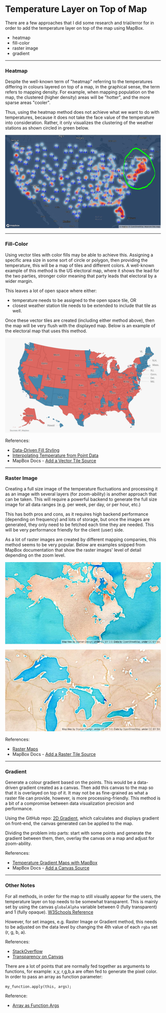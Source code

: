 Temperature Layer on Top of Map
===============================
There are a few approaches that I did some research and trial/error for in order to add the temperature layer on top of the map using MapBox.

*  heatmap
*  fill-color
*  raster image
*  gradient

------

### Heatmap
Despite the well-known term of "heatmap" referring to the temperatures differing in colours layered on top of a map, in the graphical sense, the term refers to mapping density. For example, when mapping population on the map, the clustered (higher density) areas will be "hotter", and the more sparse areas "cooler".

Thus, using the heatmap method does not achieve what we want to do with temperatures, because it does not take the face value of the temperature into consideration. Rather, it only visualizes the clustering of the weather stations as shown circled in green below.

![image](/static/img/markdowns/heatmap_method.JPG)

------

### Fill-Color
Using vector tiles with color fills may be able to achieve this. Assigning a specific area size in some sort of circle or polygon, then providing the temperature, this will be a map of tiles and different colors. A well-known example of this method is the US electoral map, where it shows the lead for the two parties, stronger color meaning that party leads that electoral by a wider margin.

This leaves a lot of open space where either:

*  temperature needs to be assigned to the open space tile, OR
*  closest weather station tile needs to be extended to include that tile as well.

Once these vector tiles are created (including either method above), then the map will be very flush with the displayed map. Below is an example of the electoral map that uses this method.

![electoral-map](/static/img/markdowns/electoral_map.png)

References: 

*  [Data-Driven Fill Styling](https://blog.mapbox.com/data-driven-styling-for-fill-layers-in-mapbox-gl-js-80bb5292af4e)
*  [Interpolating Temperature from Point Data](https://stackoverflow.com/questions/60859233/generating-a-continuous-interpolated-surface-from-point-data-with-mapbox-gl-js)
*  MapBox Docs - [Add a Vector Tile Source](https://docs.mapbox.com/mapbox-gl-js/example/vector-source/)

------

### Raster Image
Creating a full size image of the temperature fluctuations and processing it as an image with several layers (for zoom-ability) is another approach that can be taken. This will require a powerful backend to generate the full size image for all data ranges (e.g. per week, per day, or per hour, etc.)

This has both pros and cons, as it requires high backend performance (depending on frequency) and lots of storage, but once the images are generated, they only need to be fetched each time they are needed. This will be very performance friendly for the client (user) side.

As a lot of raster images are created by different mapping companies, this method seems to be very popular. Below are examples snipped from MapBox documentation that show the raster images' level of detail depending on the zoom level.

![image](/static/img/markdowns/raster_image_1.JPG)

![image](/static/img/markdowns/raster_image_2.JPG)

References: 

*  [Raster Maps](https://javascriptstore.com/2017/11/08/raster-maps/)
*  MapBox Docs - [Add a Raster Tile Source](https://docs.mapbox.com/mapbox-gl-js/example/map-tiles/)

------

### Gradient
Generate a colour gradient based on the points. This would be a data-driven gradient created as a canvas. Then add this canvas to the map so that it is overlayed on top of it. It may not be as fine-grained as what a raster file can provide, however, is more processing-friendly. This method is a bit of a compromise between data visualization precision and performance.

Using the GitHub repo: [2D Gradient](https://github.com/dismedia/gradient2d), which calculates and displays gradient on front-end, the canvas generated can be applied to the map.

Dividing the problem into parts: start with some points and generate the gradient between them, then, overlay the canvas on a map and adjust for zoom-ability.

References:

*  [Temperature Gradient Maps with MapBox](https://blog.ndustrial.io/temperature-gradient-maps-with-mapbox-gl-9f97fb44d5f2)
*  MapBox Docs - [Add a Canvas Source](https://docs.mapbox.com/mapbox-gl-js/example/canvas-source/)

------

### Other Notes
For all methods, in order for the map to still visually appear for the users, the temperature layer on top needs to be somewhat transparent. This is mainly set by using the canvas `globalAlpha` variable between 0 (fully transparent) and 1 (fully opaque). [W3Schools Reference](https://www.w3schools.com/tags/canvas_globalalpha.asp)

However, for set images, e.g. Raster Image or Gradient method, this needs to be adjusted on the data level by changing the 4th value of each `rgba` set (r, g, b, a).

References:

*  [StackOverflow](https://stackoverflow.com/questions/8961009/canvas-globalalpha-doesnt-affect-images)
*  [Transparency on Canvas](https://www.patrick-wied.at/blog/how-to-create-transparency-in-images-with-html5canvas)

There are a lot of points that are normally fed together as arguments to functions, for example: x,y, r,g,b,a are often fed to generate the pixel color. In order to pass an array as function parameter:

`my_function.apply(this, args);`

Reference:

*  [Array as Function Args](https://stackoverflow.com/questions/2856059/passing-an-array-as-a-function-parameter-in-javascript)

